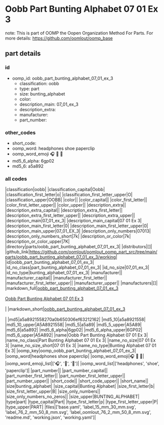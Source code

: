 # Oobb Part Bunting Alphabet 07 01 Ex 3  

note: This is part of OOMP the Oopen Organization Method For Parts. For more details: https://github.com/oomlout/oomp_base

##  part details





### id
* oomp_id: oobb_part_bunting_alphabet_07_01_ex_3
  * classification: oobb
  * type: part
  * size: bunting_alphabet
  * color: 
  * description_main: 07_01_ex_3
  * description_extra: 
  * manufacturer: 
  * part_number: 

### other_codes
* short_code: 
* oomp_word: headphones shoe paperclip
* oomp_word_emoji :headphones: :shoe: :paperclip:
* md5_6_alpha: 6gp02
* md5_6: a5a892

### all codes 
|classification|oobb|
|classification_capital|Oobb|
|classification_first_letter|o|
|classification_first_letter_upper|O|
|classification_upper|OOBB|
|color||
|color_capital||
|color_first_letter||
|color_first_letter_upper||
|color_upper||
|description_extra||
|description_extra_capital||
|description_extra_first_letter||
|description_extra_first_letter_upper||
|description_extra_upper||
|description_main|07_01_ex_3|
|description_main_capital|07 01 Ex 3|
|description_main_first_letter|0|
|description_main_first_letter_upper|0|
|description_main_upper|07_01_EX_3|
|description_only_numbers|07013|
|description_only_numbers_short|7k|
|description_or_color|7k|
|description_or_color_upper|7K|
|directory|parts/oobb_part_bunting_alphabet_07_01_ex_3|
|distributors|[]|
|github_link|https://github.com/oomlout/oomlout_oomp_part_src/tree/main/parts/oobb_part_bunting_alphabet_07_01_ex_3/working|
|id|oobb_part_bunting_alphabet_07_01_ex_3|
|id_no_class|part_bunting_alphabet_07_01_ex_3|
|id_no_size|07_01_ex_3|
|id_no_type|bunting_alphabet_07_01_ex_3|
|manufacturer||
|manufacturer_capital||
|manufacturer_first_letter||
|manufacturer_first_letter_upper||
|manufacturer_upper||
|manufacturers|[]|
|markdown_full|[oobb_part_bunting_alphabet_07_01_ex_3](https://github.com/oomlout/oomlout_oomp_part_src/tree/main/parts/oobb_part_bunting_alphabet_07_01_ex_3/working)<br>[](https://github.com/oomlout/oomlout_oomp_part_src/tree/main/parts/oobb_part_bunting_alphabet_07_01_ex_3/working)<br>[Oobb Part Bunting Alphabet 07 01 Ex 3](https://github.com/oomlout/oomlout_oomp_part_src/tree/main/parts/oobb_part_bunting_alphabet_07_01_ex_3/working)<br><br>|
|markdown_short|[oobb_part_bunting_alphabet_07_01_ex_3](https://github.com/oomlout/oomlout_oomp_part_src/tree/main/parts/oobb_part_bunting_alphabet_07_01_ex_3/working)<br><br>|
|md5|a5a8921558270a0b650306ef63212162|
|md5_10|a5a8921558|
|md5_10_upper|A5A8921558|
|md5_5|a5a89|
|md5_5_upper|A5A89|
|md5_6|a5a892|
|md5_6_alpha|6gp02|
|md5_6_alpha_upper|6GP02|
|md5_6_upper|A5A892|
|name|Oobb Part Bunting Alphabet 07 01 Ex 3|
|name_no_class|Part Bunting Alphabet 07 01 Ex 3|
|name_no_size|07 01 Ex 3|
|name_no_size_short|07 01 Ex 3|
|name_no_type|Bunting Alphabet 07 01 Ex 3|
|oomp_key|oomp_oobb_part_bunting_alphabet_07_01_ex_3|
|oomp_word|headphones shoe paperclip|
|oomp_word_emoji|:headphones: :shoe: :paperclip:|
|oomp_word_emoji_list|[':headphones:', ':shoe:', ':paperclip:']|
|oomp_word_list|['headphones', 'shoe', 'paperclip']|
|part_number||
|part_number_capital||
|part_number_first_letter||
|part_number_first_letter_upper||
|part_number_upper||
|short_code||
|short_code_upper||
|short_name||
|size|bunting_alphabet|
|size_capital|Bunting Alphabet|
|size_first_letter|b|
|size_first_letter_upper|B|
|size_only_numbers||
|size_only_numbers_no_zeros||
|size_upper|BUNTING_ALPHABET|
|type|part|
|type_capital|Part|
|type_first_letter|p|
|type_first_letter_upper|P|
|type_upper|PART|
|files|['base.yaml', 'label_15_mm_30_mm.svg', 'label_76_2_mm_50_8_mm.svg', 'label_oomlout_76_2_mm_50_8_mm.svg', 'readme.md', 'working.json', 'working.yaml']|
